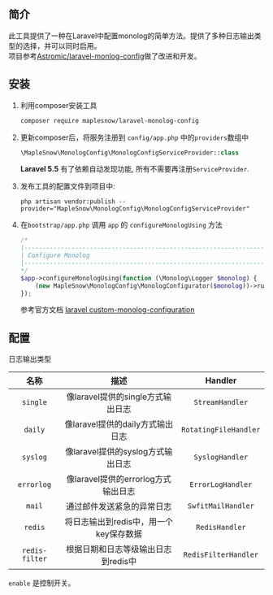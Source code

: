 ## 简介

此工具提供了一种在Laravel中配置monolog的简单方法。提供了多种日志输出类型的选择，并可以同时启用。  
项目参考[Astromic/laravel-monlog-config](https://github.com/Astrotomic/laravel-monolog-config)做了改进和开发。

## 安装

1. 利用composer安装工具

    ```bash
    composer require maplesnow/laravel-monolog-config
    ```

2. 更新composer后，将服务注册到 `config/app.php` 中的`providers`数组中

    ```php
    \MapleSnow\MonologConfig\MonologConfigServiceProvider::class
    ```

    **Laravel 5.5** 有了依赖自动发现功能, 所有不需要再注册`ServiceProvider`.

3. 发布工具的配置文件到项目中:

    ```
    php artisan vendor:publish --provider="MapleSnow\MonologConfig\MonologConfigServiceProvider"
    ```

4. 在`bootstrap/app.php` 调用 `app` 的 `configureMonologUsing` 方法

    ```php
    /*
    |--------------------------------------------------------------------------
    | Configure Monolog
    |--------------------------------------------------------------------------
    */
    $app->configureMonologUsing(function (\Monolog\Logger $monolog) {
        (new MapleSnow\MonologConfig\MonologConfigurator($monolog))->run();
    });
    
    ```

    参考官方文档 [laravel custom-monolog-configuration](https://laravel.com/docs/5.5/errors#custom-monolog-configuration)

## 配置
  
日志输出类型

| 名称      | 描述 | Handler |
| :------:  | :-----:  | :-----: |
| `single`  | 像laravel提供的single方式输出日志 | `StreamHandler` |
| `daily`   | 像laravel提供的daily方式输出日志 | `RotatingFileHandler` |
| `syslog`  | 像laravel提供的syslog方式输出日志 | `SyslogHandler` |
| `errorlog`| 像laravel提供的errorlog方式输出日志 | `ErrorLogHandler` |
| `mail`    | 通过邮件发送紧急的异常日志 | `SwfitMailHandler` |
| `redis`   |  将日志输出到redis中，用一个key保存数据  | `RedisHandler` |
| `redis-filter` |  根据日期和日志等级输出日志到redis中 |  `RedisFilterHandler` |

`enable` 是控制开关。
